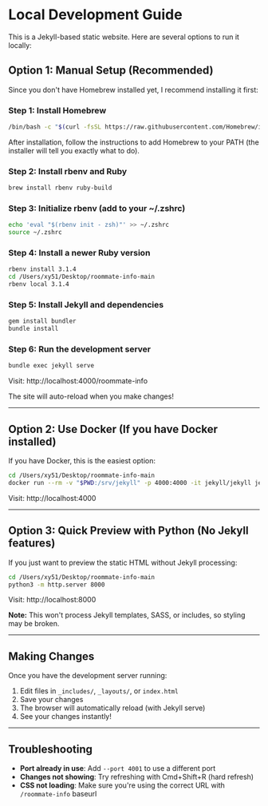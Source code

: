 # Local Development Guide

This is a Jekyll-based static website. Here are several options to run it locally:

## Option 1: Manual Setup (Recommended)

Since you don't have Homebrew installed yet, I recommend installing it first:

### Step 1: Install Homebrew
```bash
/bin/bash -c "$(curl -fsSL https://raw.githubusercontent.com/Homebrew/install/HEAD/install.sh)"
```

After installation, follow the instructions to add Homebrew to your PATH (the installer will tell you exactly what to do).

### Step 2: Install rbenv and Ruby
```bash
brew install rbenv ruby-build
```

### Step 3: Initialize rbenv (add to your ~/.zshrc)
```bash
echo 'eval "$(rbenv init - zsh)"' >> ~/.zshrc
source ~/.zshrc
```

### Step 4: Install a newer Ruby version
```bash
rbenv install 3.1.4
cd /Users/xy51/Desktop/roommate-info-main
rbenv local 3.1.4
```

### Step 5: Install Jekyll and dependencies
```bash
gem install bundler
bundle install
```

### Step 6: Run the development server
```bash
bundle exec jekyll serve
```

Visit: http://localhost:4000/roommate-info

The site will auto-reload when you make changes!

---

## Option 2: Use Docker (If you have Docker installed)

If you have Docker, this is the easiest option:

```bash
cd /Users/xy51/Desktop/roommate-info-main
docker run --rm -v "$PWD:/srv/jekyll" -p 4000:4000 -it jekyll/jekyll jekyll serve --baseurl ""
```

Visit: http://localhost:4000

---

## Option 3: Quick Preview with Python (No Jekyll features)

If you just want to preview the static HTML without Jekyll processing:

```bash
cd /Users/xy51/Desktop/roommate-info-main
python3 -m http.server 8000
```

Visit: http://localhost:8000

**Note:** This won't process Jekyll templates, SASS, or includes, so styling may be broken.

---

## Making Changes

Once you have the development server running:

1. Edit files in `_includes/`, `_layouts/`, or `index.html`
2. Save your changes
3. The browser will automatically reload (with Jekyll serve)
4. See your changes instantly!

---

## Troubleshooting

- **Port already in use**: Add `--port 4001` to use a different port
- **Changes not showing**: Try refreshing with Cmd+Shift+R (hard refresh)
- **CSS not loading**: Make sure you're using the correct URL with `/roommate-info` baseurl


